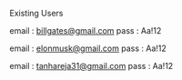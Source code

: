 Existing Users

email : billgates@gmail.com
pass  : Aa!12

email : elonmusk@gmail.com
pass  : Aa!12

email : tanhareja31@gmail.com
pass  : Aa!12
